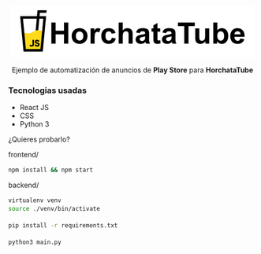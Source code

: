 
<p align="center">
  <img src="horchatatube.png" alt="horchataTube"/>
</p>
<p align="center">Ejemplo de automatización de anuncios de <b>Play Store</b> para <b>HorchataTube</b></p>

### Tecnologias usadas

* React JS
* CSS
* Python 3

¿Quieres probarlo?

frontend/
```bash
npm install && npm start
```

backend/
```bash
virtualenv venv
source ./venv/bin/activate

pip install -r requirements.txt

python3 main.py
```

